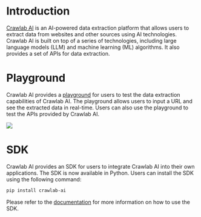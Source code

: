 # Introduction

[Crawlab AI](https://www.crawlab.cn/ai/en) is an AI-powered data extraction platform that allows users to extract data
from websites and other sources using AI technologies. Crawlab AI is built on top of a series of technologies, including
large language models (LLM) and machine learning (ML) algorithms. It also provides a set of APIs for data extraction.

# Playground

Crawlab AI provides a [playground](https://ai.crawlab.io) for users to test the data extraction capabilities of Crawlab
AI. The playground allows users to input a URL and see the extracted data in real-time. Users can also use the
playground to test the APIs provided by Crawlab AI.

![](https://www.crawlab.cn/_next/image?url=%2F_next%2Fstatic%2Fmedia%2Fai-playground.0978666f.png&w=3840&q=75)

# SDK

Crawlab AI provides an SDK for users to integrate Crawlab AI into their own applications. The SDK is now available in
Python. Users can install the SDK using the following command:

```bash
pip install crawlab-ai
```

Please refer to the [documentation](./sdk.md) for more information on how to use the SDK.